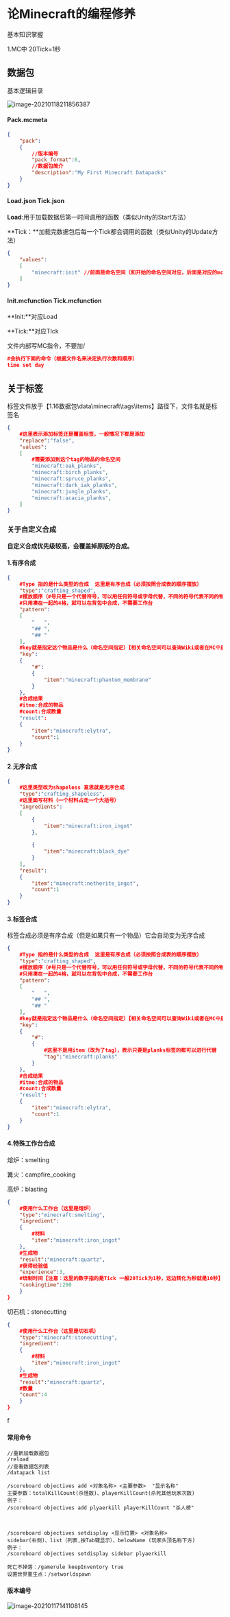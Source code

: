 # 论Minecraft的编程修养

基本知识掌握

1.MC中 20Tick=1秒

## 数据包

基本逻辑目录

![image-20210118211856387](https://image-1258199940.cos.ap-shanghai.myqcloud.com/D:/StudyNote/imageimage-20210118211856387.png)

#### Pack.mcmeta

```json
{
	"pack":
	{
        //版本编号
		"pack_format":6,
        //数据包简介
		"description":"My First Minecraft Datapacks"
	}
}
```

#### Load.json  Tick.json

**Load**:用于加载数据后第一时间调用的函数（类似Unity的Start方法）

**Tick：**加载完数据包后每一个Tick都会调用的函数（类似Unity的Update方法）

```json
{
	"values":
	[
		"minecraft:init" //前面是命名空间（和开始的命名空间对应，后面是对应的mcfunction文件，命令在文件里写）
	]
}
```

#### Init.mcfunction Tick.mcfunction

**Init:**对应Load

**Tick:**对应TIck

文件内部写MC指令，不要加/

```json
#会执行下面的命令（根据文件名来决定执行次数和顺序）
time set day
```



## 关于标签

标签文件放于【1.16数据包\data\minecraft\tags\items】路径下，文件名就是标签名

```json
{
    #这里表示添加标签还是覆盖标签，一般情况下都是添加
	"replace":"false",
	"values":
	[
    	#需要添加到这个tag的物品的命名空间
		"minecraft:oak_planks",
		"minecraft:birch_planks",
		"minecraft:spruce_planks",
		"minecraft:dark_iak_planks",
		"minecraft:jungle_planks",
		"minecraft:acacia_planks",
	]
}
```



### 关于自定义合成

**自定义合成优先级较高，会覆盖掉原版的合成。**

#### 1.有序合成

```json
{
    #Type 指的是什么类型的合成  这里是有序合成（必须按照合成表的顺序摆放）
	"type":"crafting_shaped",
    #摆放顺序（#号只是一个代替符号，可以用任何符号或字母代替，不同的符号代表不同的物品，空格代表无物品）
    #只用凑在一起的4格，就可以在背包中合成，不需要工作台
	"pattern":
	[
		"   ",
		"## ",
		"## "
	],
	#key就是指定这个物品是什么（命名空间指定）【相关命名空间可以查询Wiki或者在MC中启动高级模式查看】
	"key":
	{
		"#":
		{
			"item":"minecraft:phantom_membrane"
		}
	},
	#合成结果
	#itme:合成的物品
	#count:合成数量
	"result":
	{
		"item":"minecraft:elytra",
		"count":1
	}
}
```

#### 2.无序合成

```json
{
    #这里类型改为shapeless 意思就是无序合成
	"type":"crafting_shapeless",
    #这里面写材料（一个材料占走一个大括号）
	"ingredients":
	[
		{
			"item":"minecraft:iron_ingot"		
		},
		
		{
			"item":"minecraft:black_dye"
		}
	],
	"result":
	{
		"item":"minecraft:netherite_ingot",
		"count":1
	}
}
```

#### 3.标签合成

标签合成必须是有序合成（但是如果只有一个物品）它会自动变为无序合成

```json
{
    #Type 指的是什么类型的合成  这里是有序合成（必须按照合成表的顺序摆放）
	"type":"crafting_shaped",
    #摆放顺序（#号只是一个代替符号，可以用任何符号或字母代替，不同的符号代表不同的物品，空格代表无物品）
    #只用凑在一起的4格，就可以在背包中合成，不需要工作台
	"pattern":
	[
		"   ",
		"## ",
		"## "
	],
	#key就是指定这个物品是什么（命名空间指定）【相关命名空间可以查询Wiki或者在MC中启动高级模式查看】
	"key":
	{
		"#":
		{
            #这里不是用item（改为了tag），表示只要是planks标签的都可以进行代替
			"tag":"minecraft:planks"
		}
	},
	#合成结果
	#itme:合成的物品
	#count:合成数量
	"result":
	{
		"item":"minecraft:elytra",
		"count":1
	}
}
```

#### 4.特殊工作台合成

熔炉：smelting

篝火：campfire_cooking

高炉：blasting

```json
{
    #使用什么工作台（这里是熔炉）
	"type":"minecraft:smelting",
	"ingredient":
	{
        #材料
		"item":"minecraft:iron_ingot"
	},
	#生成物
	"result":"minecraft:quartz",
	#获得经验值
	"experience":3,
	#烧制时间【注意：这里的数字指的是Tick 一般20Tick为1秒，这边转化为秒就是10秒】
	"cookingtime":200
	}
}
```

切石机：stonecutting

```json
{
    #使用什么工作台（这里是切石机）
	"type":"minecraft:stonecutting",
	"ingredient":
	{
        #材料
		"item":"minecraft:iron_ingot"
	},
	#生成物
	"result":"minecraft:quartz",
	#数量
	"count":4
	}
}
```

f

#### 常用命令

```apl
//重新加载数据包
/reload 
//查看数据包列表
/datapack list 

/scoreboard objectives add <对象名称> <主要参数>  "显示名称"
主要参数：totalKillCount(杀怪数)、playerKillCount(杀死其他玩家次数)
例子：
/scoreboard objectives add plyaerkill playerKillCount "杀人榜"



/scoreboard objectives setdisplay <显示位置> <对象名称>
sidebar(右侧)、list（列表,按Tab键显示）、belowName (玩家头顶名称下方)
例子：
/scoreboard objectives setdisplay sidebar plyaerkill 

死亡不掉落：/gamerule keepInventory true
设置世界重生点：/setworldspawn
```



#### 版本编号

![image-20210117141108145](https://image-1258199940.cos.ap-shanghai.myqcloud.com/D:/StudyNote/imageimage-20210117141108145.png)

